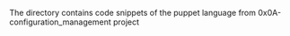 The directory contains code snippets of the puppet language from 0x0A-configuration_management project 
